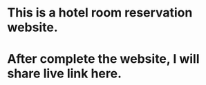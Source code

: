 # This is a hotel room reservation website.
# After complete the website, I will share live link here.